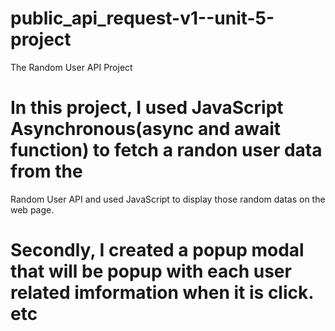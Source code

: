 # public_api_request-v1--unit-5-project

The Random User API Project

# In this project, I used JavaScript Asynchronous(async and await function) to fetch a randon user data from the 
Random User API and used JavaScript to display those random datas on the web page.

# Secondly, I created a popup modal that will be popup with each user related imformation when it is click. etc


